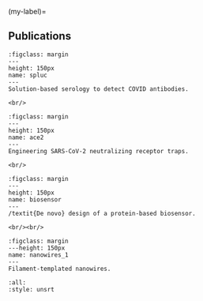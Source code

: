<!-- #region -->
(my-label)=
## Publications


```{figure} spluc.jpg
:figclass: margin
---
height: 150px
name: spluc
---
Solution-based serology to detect COVID antibodies.
```

```{margin}
<br/>
```

```{figure} ace2.jpg
:figclass: margin
---
height: 150px
name: ace2
---
Engineering SARS-CoV-2 neutralizing receptor traps.
```

```{margin}
<br/>
```

```{figure} biosensor.png
:figclass: margin
---
height: 150px
name: biosensor
---
/textit{De novo} design of a protein-based biosensor.
```

```{margin}
<br/><br/>
```

```{figure} nanowires_1.png
:figclass: margin
---height: 150px
name: nanowires_1
---
Filament-templated nanowires.
```

```{bibliography}
:all:
:style: unsrt
```
<!-- #endregion -->
